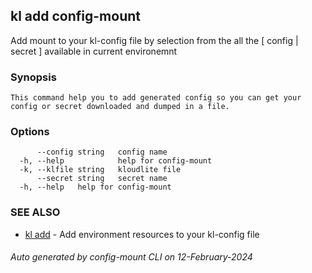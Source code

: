 ## kl add config-mount

Add mount to your kl-config file by selection from the all the [ config | secret ] available in current environemnt

### Synopsis

```
This command help you to add generated config so you can get your config or secret downloaded and dumped in a file.
```

### Options

```
      --config string   config name
  -h, --help            help for config-mount
  -k, --klfile string   kloudlite file
      --secret string   secret name
  -h, --help   help for config-mount
```

### SEE ALSO

* [kl add](kl_add.md)  - Add environment resources to your kl-config file

###### Auto generated by config-mount CLI on 12-February-2024
